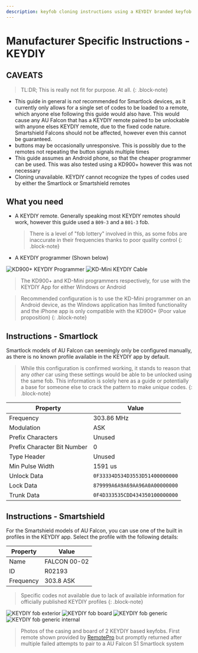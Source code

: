 ```yaml
---
description: keyfob cloning instructions using a KEYDIY branded keyfob and programmer
---
```


# Manufacturer Specific Instructions - KEYDIY

## CAVEATS

> TL:DR; This is really not fit for purpose. At all.
{: .block-note}

- This guide in general is *not* recommended for Smartlock devices, as it currently only allows for a single set of codes to be loaded to a remote, which anyone else following this guide would also have. This would cause any AU Falcon that has a KEYDIY remote paired to be unlockable with anyone elses KEYDIY remote, due to the fixed code nature. Smartshield Falcons should not be affected, however even this cannot be guaranteed.
- buttons may be occasionally unresponsive. This is possibly due to the remotes not repeating the button signals multiple times
- This guide assumes an Android phone, so that the cheaper programmer can be used. This was also tested using a KD900+ however this was not necessary
- Cloning unavailable. KEYDIY cannot recognize the types of codes used by either the Smartlock or Smartshield remotes

## What you need

- A KEYDIY remote. Generally speaking most KEYDIY remotes should work, however this guide used a `B09-3` and a `B01-3` fob.

    > There is a level of "fob lottery" involved in this, as some fobs are inaccurate in their frequencies thanks to poor quality control
    {: .block-note}

- A KEYDIY programmer (Shown below)

![KD900+ KEYDIY Programmer](./keydiy-kd900+.jpg)
![KD-Mini KEYDIY Cable](./keydiy-kd-mini.jpg)

> The KD900+ and KD-Mini programmers respectively, for use with the KEYDIY App for either Windows or Android

> Recommended configuration is to use the KD-Mini programmer on an Android device, as the Windows application has limited functionality and the iPhone app is only compatible with the KD900+ (Poor value proposition)
{: .block-note}

## Instructions - Smartlock

Smartlock models of AU Falcon can seemingly only be configured manually, as there is no known profile available in the KEYDIY app by default.

> While this configuration is confirmed working, it stands to reason that any *other* car using these settings would be able to be unlocked using the same fob. This information is solely here as a guide or potentially a base for someone else to crack the pattern to make *unique* codes.
{: .block-note}

| Property | Value |
| --- | --- |
| Frequency | 303.86 MHz |
| Modulation | ASK |
| Prefix Characters | Unused |
| Prefix Character Bit Number | 0 |
| Type Header | Unused |
| Min Pulse Width | 1591 us |
| Unlock Data | `0F33334D534D3553D51400000000` |
| Lock Data | `879999A6A9A69AA96A0A00000000` |
| Trunk Data | `0F4D333535CDD434350100000000` |

## Instructions - Smartshield

For the Smartshield models of AU Falcon, you can use one of the built in profiles in the KEYDIY app. Select the profile with the following details:

| Property | Value |
| --- | --- |
| Name | FALCON 00-02 |
| ID | R02193 |
| Frequency | 303.8 ASK |

> Specific codes not available due to lack of available information for officially published KEYDIY profiles
{: .block-note}

![KEYDIY fob exterior](./dodgy-keydiy-fob.jpg)
![KEYDIY fob board](./dodgy-keydiy-fob-board.jpg)
![KEYDIY fob generic](./keydiy-generic-remote.jpg)
![KEYDIY fob generic internal](./keydiy-generic-remote-dissassembled.jpg)

> Photos of the casing and board of 2 KEYDIY based keyfobs. First remote shown provided by [RemotePro](../../../Credits.md#wall-of-shame---information-gatekeepers-and-time-wasters) but promptly returned after multiple failed attempts to pair to a AU Falcon S1 Smartlock system